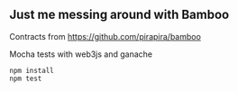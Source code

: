 ## Just me messing around with Bamboo

Contracts from https://github.com/pirapira/bamboo

Mocha tests with web3js and ganache

```
npm install
npm test
```
